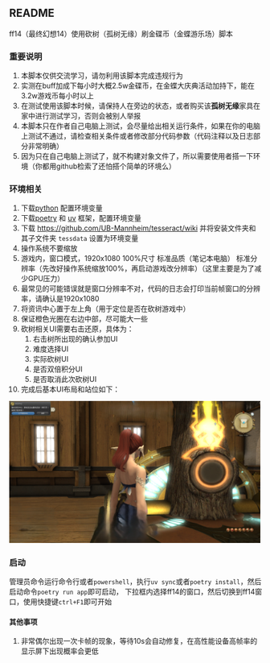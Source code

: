 ## README

ff14（最终幻想14）使用砍树（孤树无缘）刷金碟币（金蝶游乐场）脚本

### 重要说明

1. 本脚本仅供交流学习，请勿利用该脚本完成违规行为
2. 实测在buff加成下每小时大概2.5w金碟币，在金蝶大庆典活动加持下，能在3.2w游戏币每小时以上
3. 在测试使用该脚本时候，请保持人在旁边的状态，或者购买该**孤树无缘**家具在家中进行测试学习，否则会被别人举报
4. 本脚本只在作者自己电脑上测试，会尽量给出相关运行条件，如果在你的电脑上测试不通过，请检查相关条件或者修改部分代码参数（代码注释以及日志部分非常明确）
5. 因为只在自己电脑上测试了，就不构建对象文件了，所以需要使用者搭一下环境（你都用github检索了还怕搭个简单的环境么）


### 环境相关

1. 下载[python](https://www.python.org/) 配置环境变量
2. 下载[poetry](https://python-poetry.org/docs/) 和 [uv](https://docs.astral.sh/uv/#highlights) 框架，配置环境变量
3. 下载 https://github.com/UB-Mannheim/tesseract/wiki 并将安装文件夹和其子文件夹 `tessdata` 设置为环境变量
4. 操作系统不要缩放
5. 游戏内，窗口模式，1920x1080 100%尺寸  标准品质（笔记本电脑） 标准分辨率（先改好操作系统缩放100%，再启动游戏改分辨率）（这里主要是为了减少GPU压力）
6. 最常见的可能错误就是窗口分辨率不对，代码的日志会打印当前帧窗口的分辨率，请确认是1920x1080
7. 将资讯中心置于左上角（用于定位是否在砍树游戏中）
8. 保证橙色光圈在右边中部，尽可能大一些
9. 砍树相关UI需要右击还原，具体为：
	1. 右击树所出现的确认参加UI
	2. 难度选择UI
	3. 实际砍树UI
	4. 是否双倍积分UI
	5. 是否取消此次砍树UI
10. 完成后基本UI布局和站位如下：

<img src="example.png"  width="500"/>


### 启动

管理员命令运行命令行或者`powershell`，执行`uv sync`或者`poetry install`，然后启动命令`poetry run app`即可启动，
下拉框内选择ff14的窗口，然后切换到ff14窗口，使用快捷键`ctrl+F1`即可开始

#### 其他事项

1. 非常偶尔出现一次卡帧的现象，等待10s会自动修复，在高性能设备高帧率的显示屏下出现概率会更低
